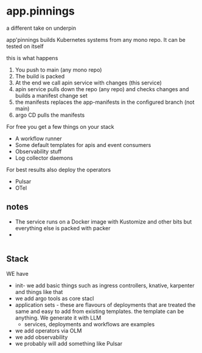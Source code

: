# app.pinnings

a different take on underpin

app'pinnings builds Kubernetes systems from any mono repo. It can be tested on itself

this is what happens

1. You push to main (any mono repo)
2. The build is packed
3. At the end we call apin service with changes (this service)
4. apin service pulls down the repo (any repo) and checks changes and builds a manifest change set
5. the manifests replaces the app-manifests in the configured branch (not main)
6. argo CD pulls the manifests

For free you get a few things on your stack

- A workflow runner
- Some default templates for apis and event consumers
- Observability stuff
- Log collector daemons

For best results also deploy the operators

- Pulsar
- OTel

## notes

- The service runs on a Docker image with Kustomize and other bits but everything else is packed with packer
-

```bash

```

## Stack

WE have

- init-  we add basic things such as ingress controllers, knative, karpenter and things like that
- we add argo tools as core stacl
- application sets - these are flavours of deployments that are treated the same and easy to add from existing templates. the template can be anything. We generate it with LLM
  - services, deployments and workflows are examples
- we add operators via OLM
- we add observability
- we probably will add something like Pulsar
